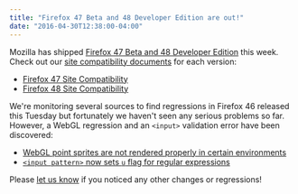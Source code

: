 ```yaml
---
title: "Firefox 47 Beta and 48 Developer Edition are out!"
date: "2016-04-30T12:38:00-04:00"
---
```

Mozilla has shipped [Firefox 47 Beta and 48 Developer Edition](https://www.mozilla.org/firefox/channel/) this week. Check out our [site compatibility documents](https://www.fxsitecompat.com/en-CA/docs/) for each version:

* [Firefox 47 Site Compatibility](https://www.fxsitecompat.com/en-CA/versions/47/)
* [Firefox 48 Site Compatibility](https://www.fxsitecompat.com/en-CA/versions/48/)

We're monitoring several sources to find regressions in Firefox 46 released this Tuesday but fortunately we haven't seen any serious problems so far. However, a WebGL regression and an `<input>` validation error have been discovered:

* [WebGL point sprites are not rendered properly in certain environments](https://www.fxsitecompat.com/en-CA/docs/2016/webgl-point-sprites-are-not-rendered-properly-in-certain-environments/)
* [`<input pattern>` now sets `u` flag for regular expressions](https://www.fxsitecompat.com/en-CA/docs/2016/input-pattern-now-sets-u-flag-for-regular-expressions/)

Please [let us know](https://www.fxsitecompat.com/en-CA/contribute/) if you noticed any other changes or regressions!
